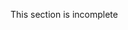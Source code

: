 This section is incomplete
<!-- 
## Model API

Until this point, the core API of `xoid` and **@xoid/react** are covered. There are also `model`, `arrayOf`, `objectOf`, `use` functions, which are part of the Model API. They can be used to associate certain actions with atoms.

```js
import { model, use, Atom } from 'xoid'

const NumberModel = model((atom: Atom<number>) => ({ 
  inc: () => atom(s => s + 1),
  dec: () => atom(s => s - 1) 
}))

const $num = NumberModel(5)
use($num).inc()
$num() // 6
```
> Observe that `NumberModel` is a custom `create` function that creates "usable" atoms.
If you look at the type of `$num`, it will be displayed as `Atom<number> & Usable<{inc: () => void, dec: () => void}>`.

With `arrayOf`, you can create a custom create function that receives an array, and makes sure that every element of it is of the same model type. (there's also `objectOf`)

```js
import { model, arrayOf, use } from 'xoid'
import { NumberModel } from './some-file'

const NumberArrayModel = arrayOf(NumberModel)

const $numArray = NumberArrayModel([1, 3, 5])
Object.entries($numArray).forEach([key, $item] => use($item).inc())
console.log($numArray()) // [2, 4, 6]
```

By combining `model`, `arrayOf`, and `objectOf`, much more advanced patterns than "nested reducers" concept in Redux are possible. Note that the same coding style can also be used for local component state.


## Demonstration
> Note that `model` is also exported as the default export, and other exports are keys of it.

```js
import x, { use, Atom } from 'xoid'

type TodoType = {
  title: string
  checked: boolean
}

const TodoModel = x((atom: Atom<TodoType>) => ({
  toggle: () => atom.checked((s) => !s),
}))

const TodoListModel = x.arrayOf(TodoModel, (atom) => ({
  add: (p: TodoType) => atom((s) => [...s, p]),
}))

const AtomModel = x({
  todos: TodoListModel
})

const atom = AtomModel({
  boardTitle: 'myTodos',
  todos: [
    { title: 'groceries', checked: true },
    { title: 'world invasion', checked: false },
  ]
})

use(atom.todos).add({ title: 'finish up readme', checked: false }) // ✅
use(atom.todos[2]).toggle() // ✅

// inside React
const { title, checked } = useAtom(atom.todos[0])
const { toggle } = use(atom.todos[0])
```

> It's very cheap to create **xoid** atoms. 
> Absolutely **zero** traversal or deep copying occur while `create`, `arrayOf`, `objectOf`, `model` run.
> You can easily atom complex objects such as DOM elements inside **xoid** atoms.
> Association of the atom nodes with "usable" actions only occurs once when a node is visited by the `use` function.

### Feature: Using as an alternative to `React.useRef`

In **xoid**, a mutable atom can be used to grab refs. Another way to generate mutable atoms is using zero arguments when creating atoms.
```js
const ref = create<HTMLElement>()
```
> Type of `ref` would be: `Atom<HTMLElement | undefined>`

```js
import { create, ready, effect } from 'xoid'
import { useSetup } from '@xoid/react'

// inside React
const setup = useSetup(() => {
  const ref = create<HTMLDivElement>()
  return { ref }
})

return <div ref={setup.ref} />
```
> `ready` is a helper function that's usually used with refs. It makes it possible to work with non-existent object addresses, that'll be satisfied later. 

```js
const colorLens = lens(document.body, s => s.style.color)
effect($color, colorLens)

// is roughly equivalent to

effect($color, (color) => {
  const element = ref()
  if(element) element.style.color = color 
})
``` -->

